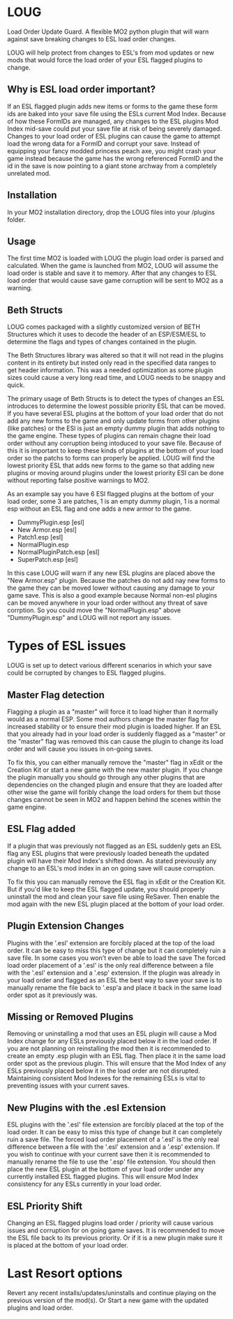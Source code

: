 # LOUG

Load Order Update Guard. A flexible MO2 python plugin that will warn against save breaking changes to ESL load order changes.

LOUG will help protect from changes to ESL's from mod updates or new mods that would force the load order of your ESL flagged plugins to change. 

## Why is ESL load order important?

If an ESL flagged plugin adds new items or forms to the game these form ids are baked into your save file using the ESLs current Mod Index.
Because of how these FormIDs are managed, any changes to the ESL plugins Mod Index mid-save could put your save file at risk of being severely damaged.
Changes to your load order of ESL plugins can cause the game to attempt load the wrong data for a FormID and corrupt your save.
Instead of equipping your fancy modded princess peach axe, you might crash your game instead because the game has the wrong
referenced FormID and the id in the save is now pointing to a giant stone archway from a completely unrelated mod.

## Installation

In your MO2 installation directory, drop the LOUG files into your /plugins folder. 

## Usage

The first time MO2 is loaded with LOUG the plugin load order is parsed and calculated. When the game is launched from MO2, LOUG will assume the load order is stable and save it to memory. 
After that any changes to ESL load order that would cause save game corruption will be sent to MO2 as a warning. 

## Beth Structs

LOUG comes packaged with a slightly customized version of BETH Structures which it uses to decode the header of an ESP/ESM/ESL to determine the flags and types of changes contained in the plugin.

The Beth Structures library was altered so that it will not read in the plugins content in its entirety but insted only read in the specified data ranges to get header information. This was a needed optimization as some plugin sizes could cause a very long read time, and LOUG needs to be snappy and quick.

The primary usage of Beth Structs is to detect the types of changes an ESL introduces to determine the lowest possible priority ESL that can be moved. If you have several ESL plugins at the bottom of your load order that do not add any new forms to the game and only update forms from other plugins (like patches) or the ESl is just an empty dummy plugin that adds nothing to the game engine. These types of plugins can remain chagne their load order without any corruption being intoduced to your save file. Because of this it is important to keep these kinds of plugins at the bottom of your load order so the patchs to forms can properly be applied. LOUG will find the lowest priority ESL that adds new forms to the game so that adding new plugins or moving around plugins under the lowest priority ESl can be done without reporting false positive warnings to MO2. 

As an example say you have 6 ESl flagged plugins at the bottom of your load order, some 3 are patches, 1 is an empty dummy plugin, 1 is a normal esp without an ESL flag and one adds a new armor to the game.

- DummyPlugin.esp [esl]
- New Armor.esp [esl]
- Patch1.esp [esl]
- NormalPlugin.esp
- NormalPluginPatch.esp [esl]
- SuperPatch.esp [esl]

In this case LOUG will warn if any new ESL plugins are placed above the "New Armor.esp" plugin. Because the patches do not add nay new forms to the game they can be moved lower without causing any damage to your game save. 
This is also a good example because Normal non-esl plugins can be moved anywhere in your load order without any threat of save corrption. So you could move the "NormalPlugin.esp" above "DummyPlugin.esp" and LOUG will not report any issues.

# Types of ESL issues

LOUG is set up to detect various different scenarios in which your save could be corrupted by changes to ESL flagged plugins. 

## Master Flag detection

Flagging a plugin as a "master" will force it to load higher than it normally would as a normal ESP. Some mod authors change the master flag for increased stability or to ensure their mod plugin is loaded higher. 
If an ESL that you already had in your load order is suddenly flagged as a "master" or the "master" flag was removed this can cause the plugin to change its load order and will cause you issues in on-going saves.

To fix this, you can either manually remove the "master" flag in xEdit or the Creation Kit or start a new game with the new master plugin. If you change the plugin manually you should go through any other plugins that are dependencies on the changed plugin and ensure that they are loaded after other wise the game will foribly change the load orders for them but those changes cannot be seen in MO2 and happen behind the scenes within the game engine.

## ESL Flag added

If a plugin that was previously not flagged as an ESL suddenly gets an ESL flag any ESL plugins that were previously loaded beneath the updated plugin will have their Mod Index's shifted down. As stated previously any change to an ESL's mod index in an on going save will cause corruption. 

To fix this you can manually remove the ESL flag in xEdit or the Creation Kit. But if you'd like to keep the ESL flagged update, you should properly uninstall the mod and clean your save file using ReSaver. Then enable the mod again with the new ESL plugin placed at the bottom of your load order.

## Plugin Extension Changes

Plugins with the '.esl' extension are forcibly placed at the top of the load order.
It can be easy to miss this type of change but it can completely ruin a save file. In some cases you won't even be able to load the save
The forced load order placement of a '.esl' is the only real difference between a file with the '.esl' extension and a '.esp' extension.
If the plugin was already in your load order and flagged as an ESL the best way to save your save is to manually rename the file back to '.esp'a
and place it back in the same load order spot as it previously was.

## Missing or Removed Plugins

Removing or uninstalling a mod that uses an ESL plugin will cause a Mod Index change for any ESLs previously placed below it in the load order.
If you are not planning on reinstalling the mod then it is recommended to create an empty .esp plugin with an ESL flag.
Then place it in the same load order spot as the previous plugin. This will ensure that the Mod Index of any ESLs previously placed below it in the load order are not disrupted.
Maintaining consistent Mod Indexes for the remaining ESLs is vital to preventing issues with your current saves.

## New Plugins with the .esl Extension

ESL plugins with the '.esl' file extension are forcibly placed at the top of the load order.
It can be easy to miss this type of change but it can completely ruin a save file.
The forced load order placement of a '.esl' is the only real difference between a file with the '.esl' extension and a '.esp' extension.
If you wish to continue with your current save then it is recommended to manually rename the file to use the '.esp' file extension.
You should then place the new ESL plugin at the bottom of your load order under any currently installed ESL flagged plugins.
This will ensure Mod Index consistency for any ESLs currently in your load order.

## ESL Priority Shift

Changing an ESL flagged plugins load order / priority will cause various issues and corruption for on going game saves.
It is recommended to move the ESL file back to its previous priority. 
Or if it is a new plugin make sure it is placed at the bottom of your load order.

# Last Resort options

Revert any recent installs/updates/uninstalls and continue playing on the previous version of the mod(s).
Or Start a new game with the updated plugins and load order.

